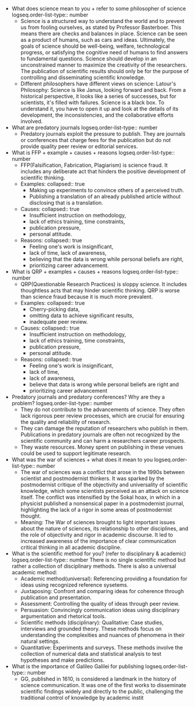 - What does science mean to you + refer to some philosopher of science
  logseq.order-list-type:: number
	- Science is a structured way to understand the world and to prevent us from fooling ourselves, as stated by Professor Basterboer. This means there are checks and balances in place. Science can be seen as a product of humans, such as cars and ideas. Ultimately, the goals of science should be well-being, welfare, technological progress, or satisfying the cognitive need of humans to find answers to fundamental questions. Science should develop in an unconstrained manner to maximize the creativity of the researchers. The publication of scientific results should only be for the purpose of controlling and disseminating scientific knowledge.
	- Different philosophers have different views on science: 
	  Latour's Philosophy: Science is like Janus, looking forward and back. From a historical perspective, it looks like a series of successes, but for scientists, it's filled with failures. Science is a black box. To understand it, you have to open it up and look at the details of its development, the inconsistencies, and the collaborative efforts involved.
- What are predatory journals
  logseq.order-list-type:: number
	- Predatory journals exploit the pressure to publish. They are journals or conferences that charge fees for the publication but do not provide quality peer review or editorial services.
- What is FFP + example + causes + reasons
  logseq.order-list-type:: number
	- FFP(Falsification, Fabrication, Plagiarism) is science fraud. It includes any deliberate act that hinders the positive development of scientific thinking.
	- Examples:
	  collapsed:: true
		- Making up experiments to convince others of a perceived truth.
		- Publishing a translation of an already published article without disclosing that is a translation.
	- Causes:
	  collapsed:: true
		- Insufficient instruction on methodology,
		- lack of ethics training, time constraints,
		- publication pressure,
		- personal attitude.
	- Reasons:
	  collapsed:: true
		- Feeling one's work is insignificant,
		- lack of time, lack of awareness,
		- believing that the data is wrong while personal beliefs are right,
		- prioritizing career advancement.
- What is QRP + examples + causes + reasons
  logseq.order-list-type:: number
	- QRP(Questionable Research Practices) is sloppy science. It includes thoughtless acts that may hinder scientific thinking. QRP is worse than science fraud because it is much more prevalent.
	- Examples:
	  collapsed:: true
		- Cherry-picking data,
		- omitting data to achieve significant results,
		- inadequate peer review.
	- Causes:
	  collapsed:: true
		- Insufficient instruction on methodology,
		- lack of ethics training, time constraints,
		- publication pressure,
		- personal attitude.
	- Reasons:
	  collapsed:: true
		- Feeling one's work is insignificant,
		- lack of time,
		- lack of awareness,
		- believe that data is wrong while personal beliefs are right and
		- prioritizing career advancement
- Predatory journals and predatory conferences? Why are they a problem?
  logseq.order-list-type:: number
	- They do not contribute to the advancements of science. They often lack rigorous peer review processes, which are crucial for ensuring the quality and reliability of research.
	- They can damage the reputation of researchers who publish in them. Publications in predatory journals are often not recognized by the scientific community and can harm a researchers career prospects.
	- They waste resources. Money spent on publishing in these venues could be used to support legitimate research.
- What was the war of sciences + what does it mean to you
  logseq.order-list-type:: number
	- The war of sciences was a conflict that arose in the 1990s between scientist and postmodernist thinkers. It was sparked by the postmodernist critique of the objectivity and universality of scientific knowledge, which some scientists perceived as an attack on science itself. The conflict was intensified by the Sokal hoax, in which in a physicist published a nonsensical paper in a postmodernist journal, highlighting the lack of a rigor in some areas of postmodernist thought.
	- Meaning: The War of sciences brought to light important issues about the nature of sciences, its relationship to other disciplines, and the role of objectivity and rigor in academic discourse. It led to increased awareness of the importance of clear communication critical thinking in all academic discipline.
- What is the scientific method for you? (refer to disciplinary & academic)
  logseq.order-list-type:: number
  There is no single scientific method but rather a collection of disciplinary methods. There is also a universal academic method:
	- Academic method(universal): Referencing providing a foundation for ideas using recognized reference sysetems.
	- Juxtaposing: Confront and comparing ideas for coherence through publication and presentation.
	- Assessment: Controlling the quality of ideas through peer review.
	- Persuasion: Convincingly communication ideas using disciplinary argumentation and rhetorical tools.
	- Scientific methods (disciplinary): Qualitative: Case studies, interviews and grounded theory. These methods focus on understanding the complexities and nuances of phenomena in their natural settings.
	- Quantitative: Experiments and surveys. These methods involve the collection of numerical data and statistical analysis to test hypotheses and make predictions.
- What is the importance of Galileo Galilei for publishing
  logseq.order-list-type:: number
	- GG, published in 1610, is considered a landmark in the history of science communication. It was one of the first works to disseminate scientific findings widely and directly to the public, challenging the traditional control of knowledge by academic instit